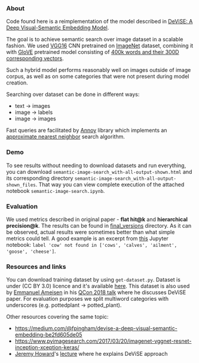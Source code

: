 ### About

Code found here is a reimplementation of the model described in [DeViSE: A Deep Visual-Semantic Embedding Model](https://static.googleusercontent.com/media/research.google.com/en//pubs/archive/41473.pdf).

The goal is to achieve semantic search over image dataset in a scalable fashion. We used [VGG16](https://keras.io/api/applications/vgg/) CNN pretrained on [ImageNet](http://www.image-net.org/about-overview) dataset, combining it with [GloVE](https://nlp.stanford.edu/projects/glove/) pretrained model consisting of [400k words and their 300D corresponding vectors](http://nlp.stanford.edu/data/glove.6B.zip).

Such a hybrid model performs reasonably well on images outside of image corpus, as well as on some categories that were not present during model creation.

Searching over dataset can be done in different ways:

* text -> images
* image -> labels
* image -> images

Fast queries are facilitated by [Annoy](https://github.com/spotify/annoy) library which implements an [approximate nearest neighbor](https://en.wikipedia.org/wiki/Nearest_neighbor_search#Approximate_nearest_neighbor) search algorithm.

### Demo

To see results without needing to download datasets and run everything, you can download `semantic-image-search_with-all-output-shown.html` and its corresponding directory `semantic-image-search_with-all-output-shown_files`. That way you can view complete execution of the attached notebook `semantic-image-search.ipynb`.

### Evaluation

We used metrics described in original paper - **flat hit@k** and **hierarchical precision@k**. The results can be found in [final_versions](./final_versions/) directory. As it can be observed, actual results were sometimes better than what simple metrics could tell. A good example is an excerpt from [this](./final_versions/semantic-image-search-FINAL-30epoch.ipynb) Jupyter notebook: `label 'cow' not found in ['cows', 'calves', 'ailment', 'goose', 'cheese']`.

### Resources and links

You can download training dataset by using `get-dataset.py`. Dataset is under (CC BY 3.0) licence and it's available [here](https://vision.cs.uiuc.edu/pascal-sentences/). This dataset is also used by [Emmanuel Ameisen](https://mlpowered.com/about/) in his [QCon 2018 talk](https://www.infoq.com/presentations/semantic-search-engine/) where he discusses DeViSE paper. For evaluation purposes we split multiword categories with underscores (e.g. pottedplant -> potted_plant).

Other resources covering the same topic:

* <https://medium.com/@fpingham/devise-a-deep-visual-semantic-embedding-be2fd605de05>
* <https://www.pyimagesearch.com/2017/03/20/imagenet-vggnet-resnet-inception-xception-keras/>
* [Jeremy Howard](https://medium.com/@jeremyphoward)'s [lecture](https://www.youtube.com/watch?v=tY0n9OT5_nA&feature=youtu.be&t=1h55m23s) where he explains DeViSE approach
